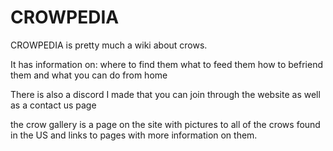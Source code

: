 # CROWPEDIA

CROWPEDIA is pretty much a wiki about crows.

It has information on:
  where to find them
  what to feed them
  how to befriend them
  and what you can do from home
 
There is also a discord I made that you can join through the website as well as a contact us page

the crow gallery is a page on the site with pictures to all of the crows found in the US and links to pages with more information on them.
